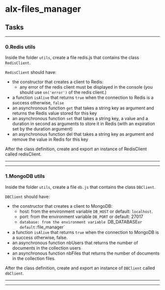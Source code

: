 # alx-files_manager

## Tasks

***
### 0.Redis utils
Inside the folder `utils`, create a file redis.js that contains the class `RedisClient`.

`RedisClient` should have:

- the constructor that creates a client to Redis:
    - any error of the redis client must be displayed in the console (you should use `on('error')` of the redis client.)
- a function `isAlive` that returns `true` when the connection to Redis is a success otherwise, `false`
- an asynchronous function `get` that takes a string key as argument and returns the Redis value stored for this key
- an asynchronous function `set` that takes a string key, a value and a duration in second as arguments to store it in Redis (with an expiration set by the duration argument)
- an asynchronous function del that takes a string key as argument and remove the value in Redis for this key

After the class definition, create and export an instance of RedisClient called redisClient.
***
***
### 1.MongoDB utils

Inside the folder `utils`, create a file `db.js` that contains the class
`DBClient`.

`DBClient` should have:

- the constructor that creates a client to MongoDB:
    - host: from the environment variable `DB_HOST` or default: `localhost`.
    - port: from the environment variable `DB_PORT` or default: 27017
    - `database: from the environment variable `DB_DATABASE` or default: `file_manager`
- a function `isAlive` that returns `true` when the connection to MongoDB is a success otherwise, false.
- an asynchronous function nbUsers that returns the number of documents in the collection users
- an asynchronous function nbFiles that returns the number of documents in the collection files.

After the class definition, create and export an instance of `DBClient` called `dbClient`.
***
***
